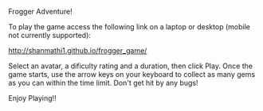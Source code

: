 Frogger Adventure! 


To play the game access the following link on a laptop 
or desktop (mobile not currently supported):

http://shanmathi1.github.io/frogger_game/

Select an avatar, a dificulty rating and a duration,
then click Play. Once the game starts, use the
arrow keys on your keyboard to collect as many gems
as you can within the time limit. Don't get hit by 
any bugs! 

Enjoy Playing!!
